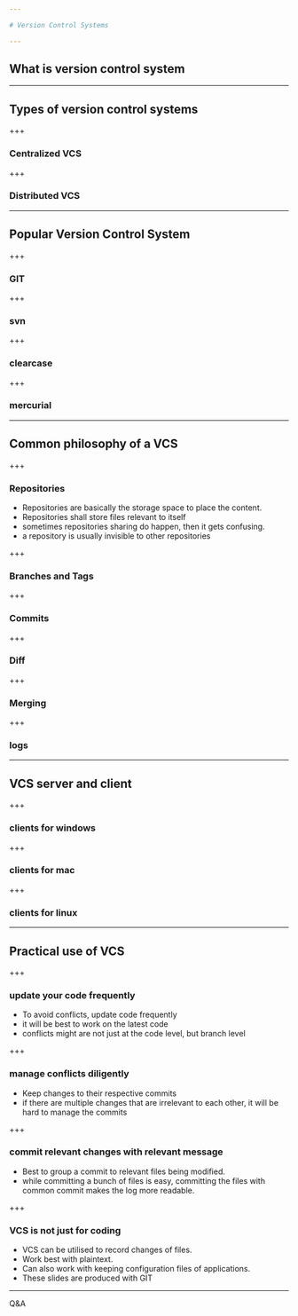 ```yaml
---

# Version Control Systems

---
```


## What is version control system

---

## Types of version control systems

+++

### Centralized VCS

+++

### Distributed VCS

---

## Popular Version Control System

+++

### GIT

+++

### svn

+++

### clearcase

+++

### mercurial

---

## Common philosophy of a VCS

+++

### Repositories

  - Repositories are basically the storage space to place the content.
  - Repositories shall store files relevant to itself
  - sometimes repositories sharing do happen, then it gets confusing.
  - a repository is usually invisible to other repositories

+++

### Branches and Tags

+++

### Commits

+++

### Diff

+++

### Merging

+++

### logs

---

## VCS server and client

+++

### clients for windows

+++

### clients for mac

+++

### clients for linux

---

## Practical use of VCS


+++

### update your code frequently
  - To avoid conflicts, update code frequently
  - it will be best to work on the latest code
  - conflicts might are not just at the code level, but branch level

+++

### manage conflicts diligently
  - Keep changes to their respective commits
  - if there are multiple changes that are irrelevant to each other, it will be hard to manage the commits

+++

### commit relevant changes with relevant message
  - Best to group a commit to relevant files being modified.
  - while committing a bunch of files is easy, committing the files with common commit makes the log more readable.

+++

### VCS is not just for coding
  - VCS can be utilised to record changes of files.
  - Work best with plaintext.
  - Can also work with keeping configuration files of applications.
  - These slides are produced with GIT
  

---  

Q&A